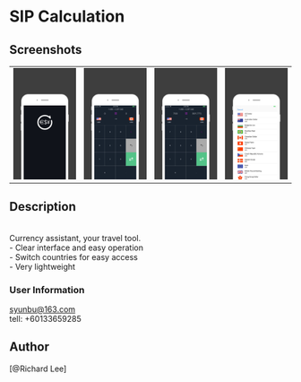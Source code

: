 # SIP Calculation

## Screenshots

<table align="center" border="0">

<tr>
<td> <img src="https://raw.githubusercontent.com/FennellTina/CurrencyAssistant/master/IMG/0.JPG"> </td>
<td> <img src="https://raw.githubusercontent.com/FennellTina/CurrencyAssistant/master/IMG/1.JPG"> </td>
<td> <img src="https://raw.githubusercontent.com/FennellTina/CurrencyAssistant/master/IMG/2.JPG"> </td>
<td> <img src="https://raw.githubusercontent.com/FennellTina/CurrencyAssistant/master/IMG/3.JPG"> </td>
</tr>

<tr>

</tr>


</table>

## Description
<br>
Currency assistant, your travel tool.
<br>
- Clear interface and easy operation
<br>
- Switch countries for easy access
<br>
- Very lightweight
<br>



### User Information
syunbu@163.com
<br>
tell: +60133659285



## Author

[@Richard Lee]




